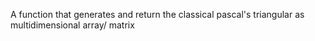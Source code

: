 A function that generates and return the classical pascal's triangular as multidimensional array/ matrix
